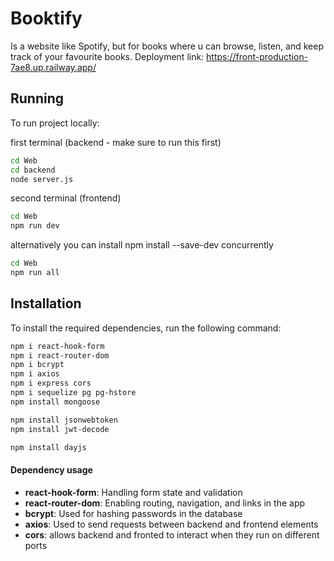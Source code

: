 # Booktify

Is a website like Spotify, but for books where u can browse, listen, and keep track of your favourite books.
Deployment link: https://front-production-7ae8.up.railway.app/

## Running
To run project locally:

first terminal (backend - make sure to run this first)
``` bash
cd Web
cd backend
node server.js
```

second terminal (frontend)
``` bash
cd Web 
npm run dev 
```

alternatively you can install npm install --save-dev concurrently
``` bash
cd Web 
npm run all 
```

## Installation

To install the required dependencies, run the following command:

```bash
npm i react-hook-form 
npm i react-router-dom
npm i bcrypt
npm i axios
npm i express cors
npm i sequelize pg pg-hstore
npm install mongoose

npm install jsonwebtoken
npm install jwt-decode

npm install dayjs


```

#### Dependency usage
- **react-hook-form**: Handling form state and validation
- **react-router-dom**: Enabling routing, navigation, and links in the app
- **bcrypt**: Used for hashing passwords in the database
- **axios**: Used to send requests between backend and frontend elements
- **cors**: allows backend and fronted to interact when they run on different ports

